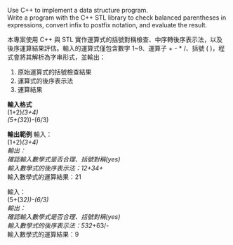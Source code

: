 Use C++ to implement a data structure program.  
Write a program with the C++ STL library to check balanced parentheses in expressions, convert infix to postfix notation, and evaluate the result.  

本專案使用 C++ 與 STL 實作運算式的括號對稱檢查、中序轉後序表示法，以及後序運算結果評估。輸入的運算式僅包含數字 1~9、運算子 + - * /、括號 ( )，程式會將其解析為字串形式，並輸出：
1. 原始運算式的括號檢查結果
2. 運算式的後序表示法
3. 運算結果

**輸入格式**  
(1+2)*(3+4)  
(5+(3*2))-(6/3)  

**輸出範例**
輸入：  
(1+2)*(3+4)  
輸出：  
確認輸入數學式是否合理、括號對稱(yes)  
輸入數學式的後序表示法：12+34+*  
輸入數學式的運算結果：21  

輸入：  
(5+(3*2))-(6/3)  
輸出：  
確認輸入數學式是否合理、括號對稱(yes)  
輸入數學式的後序表示法：532*+63/-  
輸入數學式的運算結果：9  
